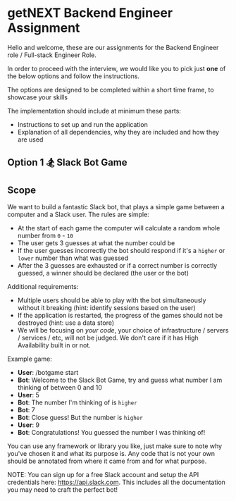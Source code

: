 # getNEXT Backend Engineer Assignment

Hello and welcome, these are our assignments for the Backend Engineer role / Full-stack Engineer Role.

In order to proceed with the interview, we would like you to pick just **one** of the below options and follow the instructions.

The options are designed to be completed within a short time frame, to showcase your skills

The implementation should include at minimum these parts:

- Instructions to set up and run the application
- Explanation of all dependencies, why they are included and how they are used

## Option 1 🏂 Slack Bot Game

## Scope

We want to build a fantastic Slack bot, that plays a simple game between a computer and a Slack user. The rules are simple:

- At the start of each game the computer will calculate a random whole number from `0` - `10`
- The user gets 3 guesses at what the number could be
- If the user guesses incorrectly the bot should respond if it's a `higher` or `lower` number than what was guessed
- After the 3 guesses are exhausted or if a correct number is correctly guessed, a winner should be declared (the user or the bot)

Additional requirements:

- Multiple users should be able to play with the bot simultaneously without it breaking (hint: identify sessions based on the user)
- If the application is restarted, the progress of the games should not be destroyed (hint: use a data store)
- We will be focusing on _your code_, your choice of infrastructure / servers / services / etc, will not be judged. We don't care if it has High Availability built in or not.

Example game:

- **User**: /botgame start
- **Bot**: Welcome to the Slack Bot Game, try and guess what number I am thinking of between 0 and 10
- **User**: 5
- **Bot**: The number I'm thinking of is `higher`
- **Bot**: 7
- **Bot**: Close guess! But the number is `higher`
- **User**: 9
- **Bot**: Congratulations! You guessed the number I was thinking of!

You can use any framework or library you like, just make sure to note why you've chosen it and what its purpose is. Any code that is not your own should be annotated from where it came from and for what purpose.

NOTE: You can sign up for a free Slack account and setup the API credentials here: https://api.slack.com. This includes all the documentation you may need to craft the perfect bot!
